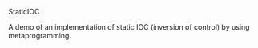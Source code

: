 StaticIOC



A demo of an implementation of static IOC (inversion of control) by using metaprogramming.

